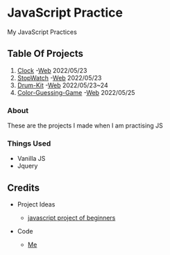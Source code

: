 # JavaScript Practice
My JavaScript Practices

## Table Of Projects 
1. [Clock](Clock/README.md) -[Web](https://sas2k.github.com/JS-Practice/Clock/Index.html) 2022/05/23
2. [StopWatch](StopWatch/README.md) -[Web](https://sas2k.github.com/JS-Practice/StopWatch/index.html) 2022/05/23
3. [Drum-Kit](Drum-Kit/README.md) -[Web](https://sas2k.github.com/JS-Practice/Drum-Kit/Index.html) 2022/05/23~24
4. [Color-Guessing-Game](Color-Guessing-Game/README.md) -[Web](https://sas2k.github.com/JS-Practise/Color-Guessing-Game/Index.html) 2022/05/25

### About
These are the projects I made when I am practising JS

### Things Used
- Vanilla JS
- Jquery

## Credits
- Project Ideas
  - [javascript project of beginners](https://mikkegoes.com/javascript-projects-for-beginners/)

- Code
  - [Me](https://github.com/sas2k)
